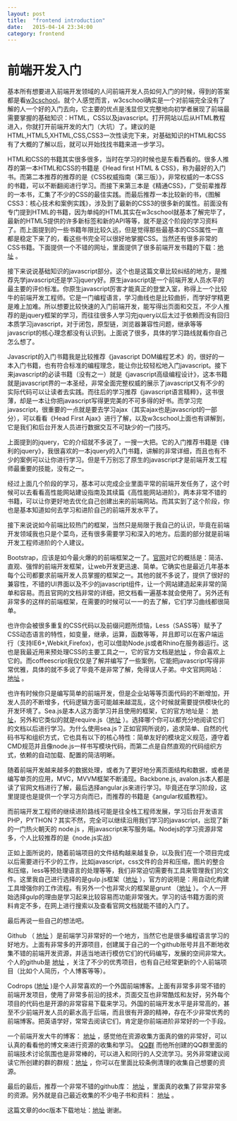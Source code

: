 ```yaml
---
layout: post
title:  "frontend introduction"
date:   2015-04-14 23:34:00
category: frontend
---
```


前端开发入门
================

基本所有想要进入前端开发领域的人问前端开发人员如何入门的时候，得到的答案都是看[w3cschool](http://www.w3school.com.cn/)。就个人感觉而言，w3cschool确实是一个对前端完全没有了解的人一个好的入门去向，它主要的优点是浅显但又完整地向初学者展现了前端最需要掌握的基础知识：HTML，CSS以及javascript。打开网站以后从HTML教程进入，你就打开前端开发的大门（大坑）了。建议的是HTML,HTML5,XHTML,CSS,CSS3一次性读完下来，对基础知识的HTML和CSS有了大概的了解以后，就可以开始找找书籍来进一步学习。


HTML和CSS的书籍其实很多很多，当时在学习的时候也是东看西看的。很多人推荐的第一本HTML和CSS的书籍是《Head first HTML & CSS》，称为最好的入门书。而第二本推荐的推荐的是《CSS权威指南（第三版）》，非常权威的一本CSS的书籍，可以不断翻阅进行学习。而接下来第三本是《精通CSS》，广受前辈推荐的一本书，汇集了不少的CSS的最佳实践。而最后推荐一本比较新的书，《图解CSS3：核心技术和案例实践》，涉及到了最新的CSS3的很多新的属性。前面没有专门提到HTML的书籍，因为单纯的HTML其实在w3cschool就基本了解完毕了，最新的HTML5提供的许多新标签和新的API等等，就不是这个阶段的学习资料了。而上面提到的一些书籍年限比较久远，但是觉得那些最基本的CSS属性一直都是稳定下来了的，看这些书完全可以很好地掌握CSS。当然还有很多非常的CSS书籍。下面提供一个不错的网址，里面提供了很多前端开发书籍的下载：[地址](http://www.w3cfuns.com/feres.php?do=picture&listtype=book) 。


接下来说说基础知识的javascript部分。这个也是这篇文章比较纠结的地方，是推荐先学javascript还是学习jquery好。原生javascript是一个前端开发人员水平的最主要的评价标准。你原生javascript厉害才能真正的登堂入室，称得上一个比较牛的前端开发工程师。它是一门编程语言，学习曲线也是比较曲折，而学好学精更是难上加难。所以想要比较快速的入门前端开发，能写得出页面和交互，不少人推荐的是jquery框架的学习，而往往很多人学习完jquery以后太过于依赖而没有回归本质学习javascript，对于闭包，原型链，浏览器兼容性问题，继承等等javascript的核心理念都没有认识到。上面说了很多，具体的学习路线就看你自己怎么想了。


Javascript的入门书籍我是比较推荐《javascript DOM编程艺术》的，很好的一本入门书籍，也有符合标准的编程理念，能让你比较轻松地入门javascript。接下来javascript的必读书籍（没有之一）就是《javascript高级编程设计》，这本书籍就是javascript界的一本圣经，非常全面完整权威的展示了javascript又有不少的实际代码可以让读者去实践。而往后的学习推荐《javascript语言精粹》，这书很薄，却是一本让你把javascript写得更完美的不可多得的好书。而学习完javascript，很重要的一点就是要去学习ajax（其实ajax也是javascript的一部分），可以看看《Head First Ajax》进行了解，以及w3cschool上面也有讲解到，它是我们和后台开发人员进行数据交互不可缺少的一门技巧。


上面提到的jquery，它的介绍就不多说了，一搜一大把。它的入门推荐书籍是《锋利的jquery》，我很喜欢的一本jquery的入门书籍，讲解的非常详细，而且也有不少的案例可以让你进行学习。但是千万别忘了原生的javascript才是前端开发工程师最重要的技能，没有之一。


经过上面几个阶段的学习，基本可以完成企业里面平常的前端开发任务了，这个时候可以去看看高性能网站建设指南及其续篇《高性能网站进阶》，两本非常不错的书籍，可以让你更好地去优化自己创建出来的前端网站。而其实到了这个阶段，你也是基本知道如何去学习和进阶自己的前端开发水平了。


接下来说说如今前端比较热门的框架，当然只是局限于我自己的认识，毕竟在前端开发领域我也只是个菜鸟，还有很多需要学习和深入的地方。后面的部分就是前端开发工程师进阶的个人建议。


Bootstrap，应该是如今最火爆的的前端框架之一了。[官网](http://www.bootcss.com/)对它的概括是：简洁、直观、强悍的前端开发框架，让web开发更迅速、简单。它确实也是最近几年基本每个公司都要求前端开发人员掌握的框架之一。其他的就不多说了，提供了很好的兼容性，不错的UI界面以及不少的javascript组件，让一个网站建造起来非常的简单和容易。而且官网的文档非常的详细，把文档看一遍基本就会使用了。另外还有非常多的这样的前端框架，在需要的时候可以一一的去了解，它们学习曲线都很简单。


也许你会被很多重复的CSS代码以及前缀问题所烦恼，Less（SASS等）赋予了CSS动态语言的特性，如变量，继承，运算，函数等等，并且即可以在客户端运行（支持IE6+,Webkit,Firefox)，也可以借助Node.js或者Rhino在服务器运行。这也是我最近用来预处理CSS的主要工具之一，它的官方文档是[地址](http://www.bootcss.com/p/lesscss/) ，你会喜欢上它的。而coffeescript我仅仅是了解并编写了一些案例，它能把javascript写得非常优雅，具体的就不多说了毕竟不是非常了解，免得误人子弟。中文官网网站： [地址](http://coffee-script.org/) 。


也许有时候你只是编写简单的前端开发，但是企业站等等页面代码的不断增加，开发人员的不断增多，代码逻辑方面可能越来越混乱，这个时候就需要提供模块化的开发环境了。Sea.js是本人这方面学习并且使用的框架，它的官方地址是： [地址](http://seajs.org/docs/)，另外和它类似的就是require.js（[地址](http://requirejs.org/) ）。选择哪个你可以都充分地阅读它们的文档以后进行学习。为什么使用sea.js？正如官网所说的，追求简单、自然的代码书写和组织方式，它也具有以下的核心特性：简单友好的模块定义规范，遵守着CMD规范并且像node.js一样书写模块代码，而第二点是自然直观的代码组织方式，依赖的自动加载、配置的简洁明晰。


随着前端开发越来越多的数据处理，或者为了更好地分离页面结构和数据，或者是编写单页的应用，MVC，MVVM框架不断涌现。Backbone.js, avalon.js本人都是读了官网文档进行了解，最后选择angular.js来进行学习。毕竟还在学习阶段，这里提提也是提供一个学习方向而已，而推荐的书籍是《angular权威教程》。


而前端开发工程师的继续进阶路线可能是往全栈工程师发展，学习后台开发语言PHP，PYTHON？其实不然，完全可以继续沿用我们学习的javascript，出现了新的一门热火朝天的 node.js ，用javascript来写服务端。Nodejs的学习资源非常多，个人比较推荐的是《node.js实战》


正如上面所说的，随着前端项目的文件结构越来越复杂，以及我们在一个项目完成以后需要进行不少的工作，比如javascript，css文件的合并和压缩，图片的整合和压缩，less等预处理语言的处理等等，我们非常迫切需要有工具来管理我们的文件。这里我自己进行选择的是gulp.js框架（[地址](http://www.gulpjs.com.cn/) ），官方的说明是：用自动化构建工具增强你的工作流程。有另外一个也非常火的框架是grunt （[地址](http://www.gruntjs.net/) ）。个人一开始选择gulp的理由是学习起来比较容易而功能非常强大。学习的话书籍方面的资料肯定不多，在网上进行搜索以及查看官网文档就能不错的入门了。


最后再说一些自己的想法吧。


Github （ [地址](https://github.com/) ）是前端学习非常好的一个地方，当然它也是很多编程语言学习的好地方。上面有非常多的开源项目，创建属于自己的一个github账号并且不断地收集不错的前端开发资源，并适当地进行模仿它们的代码编写，发展的空间非常大。个人的github是 [地址](https://github.com/cody1991) ，关注了不少的优秀项目，也有自己经常更新的个人前端项目（比如个人简历，个人博客等等）。


Codrops ([地址](http://tympanus.net/codrops/) )是个人非常喜欢的一个外国前端博客。上面有非常多非常不错的前端开发项目，使用了非常多前沿的技术，页面交互也非常酷炫和友好，另外每个项目的代码也是开源的非常容易下载来学习。外国的前端开发水平是非常高的，甚至不少前端开发人员的薪水高于后端，而且很有开源的精神，存在不少非常优秀的前端博客。把英语学好，常常去阅读它们，肯定是你前端进阶非常好的一个手段。


一个前端开发大牛的博客： [地址](http://www.cnblogs.com/jikey/) ，感觉他在资源收集方面真的做的非常好，可以认真的看看他的博文来进行资源的收集和学习。 [QQ群](http://www.cnblogs.com/jikey/p/4426105.html) 而他所创建的QQ群里面的前端技术讨论氛围也是非常棒的，可以进入和同行的人交流学习。另外非常建议阅读它所创建的群的群规：[地址](http://note.youdao.com/share/?id=8a777eda4842aa0f3d7fc6161577ab9b&type=note) ，你可以在里面比较条例清理的收集自己想要的资源。


最后的最后，推荐一个非常不错的github库： [地址](https://github.com/foru17/front-end-collect) ，里面真的收集了非常非常多的资源。另外就是自己最近收集的不少电子书和资料： [地址](http://yun.baidu.com/share/link?shareid=1197836167&uk=1443668030) 。

这篇文章的doc版本下载地址：[地址](http://cody1991.github.io/sysutangzxBlog/source/frontend-introduction.doc) 谢谢。








	


